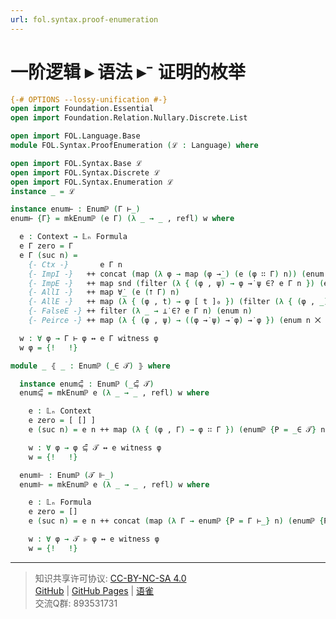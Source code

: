 ```yaml
---
url: fol.syntax.proof-enumeration
---
```


# 一阶逻辑 ▸ 语法 ▸⁻ 证明的枚举

```agda
{-# OPTIONS --lossy-unification #-}
open import Foundation.Essential
open import Foundation.Relation.Nullary.Discrete.List

open import FOL.Language.Base
module FOL.Syntax.ProofEnumeration (ℒ : Language) where

open import FOL.Syntax.Base ℒ
open import FOL.Syntax.Discrete ℒ
open import FOL.Syntax.Enumeration ℒ
instance _ = ℒ
```

```agda
instance enum⊢ : Enumℙ (Γ ⊢_)
enum⊢ {Γ} = mkEnumℙ (e Γ) (λ _ → _ , refl) w where
```

```agda
  e : Context → 𝕃ₙ Formula
  e Γ zero = Γ
  e Γ (suc n) =
    {- Ctx -}       e Γ n
    {- ImpI -}   ++ concat (map (λ φ → map (φ →̇_) (e (φ ∷ Γ) n)) (enum n))
    {- ImpE -}   ++ map snd (filter (λ { (φ , ψ) → φ →̇ ψ ∈? e Γ n }) (e Γ n ⨉ enum n))
    {- AllI -}   ++ map ∀̇_ (e (⭡ Γ) n)
    {- AllE -}   ++ map (λ { (φ , t) → φ [ t ]₀ }) (filter (λ { (φ , _) → ∀̇ φ ∈? e Γ n }) (enum n ⨉ enum n))
    {- FalseE -} ++ filter (λ _ → ⊥̇ ∈? e Γ n) (enum n)
    {- Peirce -} ++ map (λ { (φ , ψ) → ((φ →̇ ψ) →̇ φ) →̇ φ }) (enum n ⨉ enum n)
```

```agda
  w : ∀ φ → Γ ⊢ φ ↔ e Γ witness φ
  w φ = {!   !}
```

```agda
module _ ⦃ _ : Enumℙ (_∈ 𝒯) ⦄ where
```

```agda
  instance enum⊆̣͆ : Enumℙ (_⊆̣͆ 𝒯)
  enum⊆̣͆ = mkEnumℙ e (λ _ → _ , refl) w where
```

```agda
    e : 𝕃ₙ Context
    e zero = [ [] ]
    e (suc n) = e n ++ map (λ { (φ , Γ) → φ ∷ Γ }) (enumℙ {P = _∈ 𝒯} n ⨉ e n)
```

```agda
    w : ∀ φ → φ ⊆̣͆ 𝒯 ↔ e witness φ
    w = {!   !}
```

```agda
  enum⊩ : Enumℙ (𝒯 ⊩_)
  enum⊩ = mkEnumℙ e (λ _ → _ , refl) w where
```

```agda
    e : 𝕃ₙ Formula
    e zero = []
    e (suc n) = e n ++ concat (map (λ Γ → enumℙ {P = Γ ⊢_} n) (enumℙ {P = _⊆̣͆ 𝒯} n))
```

```agda
    w : ∀ φ → 𝒯 ⊩ φ ↔ e witness φ
    w = {!   !}
```

---
> 知识共享许可协议: [CC-BY-NC-SA 4.0](https://creativecommons.org/licenses/by-nc-sa/4.0/deed.zh)  
> [GitHub](https://github.com/choukh/MetaLogic/blob/main/src/FOL/Syntax/ProofEnumeration.lagda.md) | [GitHub Pages](https://choukh.github.io/MetaLogic/FOL.Syntax.ProofEnumeration.html) | [语雀](https://www.yuque.com/ocau/metalogic/fol.syntax.proof-enumeration)  
> 交流Q群: 893531731

